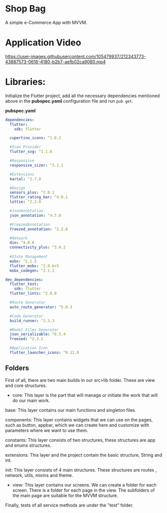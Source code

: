 # Shop Bag

A simple e-Commerce App with MVVM.

# Application Video

https://user-images.githubusercontent.com/105479937/212343773-43887573-0616-4180-b2b7-aefb02ca9080.mp4

# Libraries:

Initialize the Flutter project, add all the necessary dependencies mentioned above in the **pubspec.yaml** configuration file and run `pub get`.

**pubspec.yaml**
```yaml
dependencies:
  flutter:
    sdk: flutter

  cupertino_icons: ^1.0.2

  #Icon Provider
  flutter_svg: ^1.1.6

  #Responsive
  responsive_sizer: ^3.1.1

  #Extensions
  kartal: ^2.7.0

  #Design
  sensors_plus: ^2.0.1
  flutter_rating_bar: ^4.0.1
  lottie: ^2.2.0

  #JsonAnnotation
  json_annotation: ^4.7.0

  #FreezedAnnotation
  freezed_annotation: ^2.2.0

  #Network
  dio: ^4.0.6
  connectivity_plus: ^3.0.2
  
  #State Management
  mobx: ^2.1.3
  flutter_mobx: ^2.0.6+5
  mobx_codegen: ^2.1.1

dev_dependencies:
  flutter_test:
    sdk: flutter
  flutter_lints: ^2.0.0

  #Route Generator
  auto_route_generator: ^5.0.3

  #Code Generator
  build_runner: ^2.3.3

  #Model Files Generator
  json_serializable: ^6.5.4
  freezed: ^2.3.2

  #Application Icon
  flutter_launcher_icons: ^0.11.0
  ```

## Folders

First of all, there are two main builds in our src>lib folder. These are view and core structures.

- core: This layer is the part that will manage or initiate the work that will do our main work.

base: This layer contains our main functions and singleton files.

components: This layer contains widgets that we can use on the pages, such as button, appbar, which we can create here and customize with parameters where we want to use them.

constants: This layer consists of two structures, these structures are app and enums structures.

extensions: This layer and the project contain the basic structure, String and int.

init: This layer consists of 4 main structures. These structures are routes , network, utils, mixins and theme.

- view: This layer contains our screens. We can create a folder for each screen. There is a folder for each page in the view. The subfolders of the main page are suitable for the MVVM structure.

Finally, tests of all service methods are under the "test" folder.
